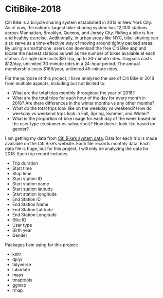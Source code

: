 # CitiBike-2018

Citi Bike is a bicycle sharing system established in 2013 in New York City. As of now, the nation’s largest bike-sharing system has 12,000 stations across Manhattan, Brooklyn, Queens, and Jersey City.  Riding a bike is fun and healthy exercise. Additionally, in urban areas like NYC, bike-sharing can also serve as a time-effective way of moving around tightly packed areas. By using a smartphone, users can download the free Citi Bike app and locate the nearest stations as well as the number of bikes available at each station. A single ride costs $3/ trip, up to 30-minute rides. Daypass costs $12/day, unlimited 30-minute rides in a 24-hour period. The annual membership costs $169/year, unlimited 45-minute rides. 

For the purpose of this project, I have analyzed the use of Citi Bike in 2018 from multiple aspects, including but not limited to:

- What are the total trips monthly throughout the year of 2018?
- What are the total trips for each hour of the day for every month in 2018? Are there differences in the winter months vs any other months?
- What do the total trips look like on the weekday vs weekend? How do weekday vs weekend trips look in Fall, Spring, Summer, and Winter?
- What is the proportion of bike usage for each day of the week based on the user type (customer vs subscriber)? How does it look like based on gender?

I am getting my data from [Citi Bike’s system data](https://www.citibikenyc.com/system-data). Data for each trip is made available on the Citi Bike’s website. Each file records monthly data. Each data file is huge, but for this project, I will only be analyzing the data for 2018. Each trip record includes:

* Trip duration
* Start time
* Stop time
* Start station ID
* Start station name
* Start station latitude
* Start station longitude
* End Station ID
* End Station Name
* End Station Latitude
* End Station Longitude
* Bike ID
* User type
* Birth year
* Gender

Packages I am using for this project:
* knitr
* dplyr
* tidyverse
* lubridate
* maps
* tmaptools
* ggmap
* rmap
